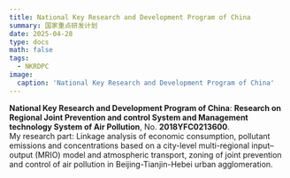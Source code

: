 ```yaml
---
title: National Key Research and Development Program of China
summary: 国家重点研发计划
date: 2025-04-28
type: docs
math: false
tags:
  - NKRDPC
image:
  caption: 'National Key Research and Development Program of China'
---
```




**National Key Research and Development Program of China**: **Research on Regional Joint Prevention and control System and Management technology System of Air Pollution**, No. **2018YFC0213600**.  
My research part: Linkage analysis of economic consumption, pollutant emissions and concentrations based on a city-level multi-regional input–output (MRIO) model and atmospheric transport, zoning of joint prevention and control of air pollution in Beijing-Tianjin-Hebei urban agglomeration.




